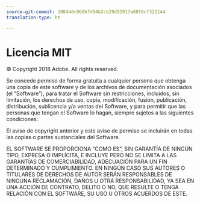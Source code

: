 ```yaml
---
source-git-commit: 30844dc968b7d94b2cb29d92917a08f6cf322144
translation-type: ht

---
```

# Licencia MIT

© Copyright 2018 Adobe. All rights reserved.

Se concede permiso de forma gratuita a cualquier persona que obtenga una copia
de este software y de los archivos de documentación asociados (el “Software”), para tratar
el Software sin restricciones, incluidos, sin limitación, los derechos de uso,
copia, modificación, fusión, publicación, distribución, sublicencia y/o ventas del Software,
y para permitir que las personas que tengan el Software
lo hagan, siempre sujetos a las siguientes condiciones:

El aviso de copyright anterior y este aviso de permiso se incluirán en todas las copias o partes sustanciales del Software.

EL SOFTWARE SE PROPORCIONA “COMO ES”, SIN GARANTÍA DE NINGÚN TIPO, EXPRESA O
IMPLÍCITA, E INCLUYE PERO NO SE LIMITA A LAS GARANTÍAS DE COMERCIABILIDAD,
ADECUACIÓN PARA UN FIN DETERMINADO Y CUMPLIMIENTO. EN NINGÚN CASO SUS
AUTORES O TITULARES DE DERECHOS DE AUTOR SERÁN RESPONSABLES DE NINGUNA RECLAMACIÓN, DAÑOS U OTRA
RESPONSABILIDAD, YA SEA EN UNA ACCIÓN DE CONTRATO, DELITO O NO, QUE RESULTE
O TENGA RELACIÓN CON EL SOFTWARE, SU USO U OTROS ACUERDOS DE ESTE.
